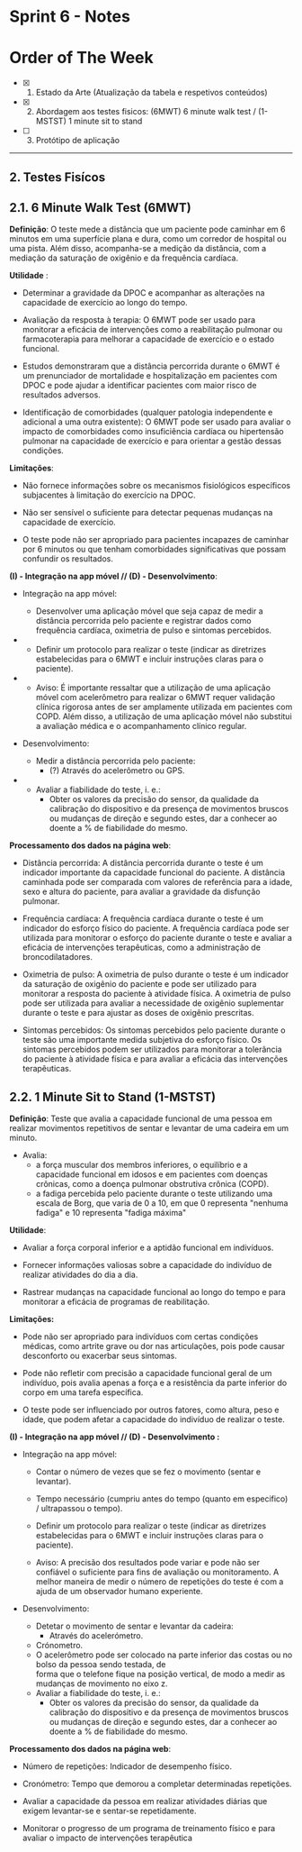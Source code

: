 # Sprint 6 - Notes 

# Order of The Week

- [x]  1. Estado da Arte (Atualização da tabela e respetivos conteúdos)

- [x]  2. Abordagem aos testes fisicos: (6MWT) 6 minute walk test / (1-MSTST) 1 minute sit to stand
   
- [ ]  3. Protótipo de aplicação
  
--------------------------

## 2. Testes Fisícos

## 2.1. 6 Minute Walk Test (6MWT)

**Definição**: O teste mede a distância que um paciente pode caminhar em 6 minutos em uma superfície plana e dura, como um corredor de hospital ou uma pista. Além disso, acompanha-se a medição da distância, com a mediação da saturação de oxigênio e da frequência cardíaca. 


**Utilidade** : 

* Determinar a gravidade da DPOC e acompanhar as alterações na capacidade de exercício ao  longo do tempo.
  
* Avaliação da resposta à terapia: O 6MWT pode ser usado para monitorar a eficácia de intervenções como a reabilitação pulmonar ou farmacoterapia para melhorar a capacidade de exercício e o estado funcional.
  
* Estudos demonstraram que a distância percorrida durante o 6MWT é um prenunciador de mortalidade e hospitalização em pacientes com DPOC e pode ajudar a identificar pacientes com maior risco de resultados adversos.
  
* Identificação de comorbidades (qualquer patologia independente e adicional a uma outra existente): O 6MWT pode ser usado para avaliar o impacto de comorbidades como insuficiência cardíaca ou hipertensão pulmonar na capacidade de exercício e para orientar a gestão dessas condições.

**Limitações**: 

* Não fornece informações sobre os mecanismos fisiológicos específicos subjacentes à limitação do exercício na DPOC.
  
* Não ser sensível o suficiente para detectar pequenas mudanças na capacidade de exercício.
  
* O teste pode não ser apropriado para pacientes incapazes de caminhar por 6 minutos ou que tenham comorbidades significativas que possam confundir os resultados.


**(I) - Integração na app móvel // (D) - Desenvolvimento**:

* Integração na app móvel:
  * Desenvolver uma aplicação móvel que seja capaz de medir a distância percorrida pelo paciente e registrar dados como frequência cardíaca, oximetria de pulso e sintomas percebidos.
* 
  * Definir um protocolo para realizar o teste (indicar as diretrizes estabelecidas para o 6MWT e incluir instruções claras para o paciente).
* 
  * Aviso: É importante ressaltar que a utilização de uma aplicação móvel com acelerômetro para realizar o 6MWT requer validação clínica rigorosa antes de ser amplamente utilizada em pacientes com COPD. Além disso, a utilização de uma aplicação móvel não substitui a avaliação médica e o acompanhamento clínico regular.

* Desenvolvimento:
  * Medir a distância percorrida pelo paciente: 
    * (?) Através do acelerômetro ou GPS.
* 
  * Avaliar a fiabilidade do teste, i. e.:
    * Obter os valores da precisão do sensor, da qualidade da calibração do dispositivo e da presença de movimentos bruscos ou mudanças de direção e segundo estes, dar a conhecer ao doente a % de fiabilidade do mesmo.


**Processamento dos dados na página web**:

* Distância percorrida: A distância percorrida durante o teste é um indicador importante da capacidade funcional do paciente. A distância caminhada pode ser comparada com valores de referência para a idade, sexo e altura do paciente, para avaliar a gravidade da disfunção pulmonar.
  
* Frequência cardíaca: A frequência cardíaca durante o teste é um indicador do esforço físico do paciente. A frequência cardíaca pode ser utilizada para monitorar o esforço do paciente durante o teste e avaliar a eficácia de intervenções terapêuticas, como a administração de broncodilatadores.
  
* Oximetria de pulso: A oximetria de pulso durante o teste é um indicador da saturação de oxigênio do paciente e pode ser utilizado para monitorar a resposta do paciente à atividade física. A oximetria de pulso pode ser utilizada para avaliar a necessidade de oxigênio suplementar durante o teste e para ajustar as doses de oxigênio prescritas.

* Sintomas percebidos: Os sintomas percebidos pelo paciente durante o teste são uma importante medida subjetiva do esforço físico. Os sintomas percebidos podem ser utilizados para monitorar a tolerância do paciente à atividade física e para avaliar a eficácia das intervenções terapêuticas.


## 2.2. 1 Minute Sit to Stand (1-MSTST) 

**Definição**: Teste que avalia a capacidade funcional de uma pessoa em realizar movimentos repetitivos de sentar e levantar de uma cadeira em um minuto. 
- Avalia:
  - a força muscular dos membros inferiores, o equilíbrio e a capacidade funcional em idosos e em pacientes com doenças crônicas, como a doença pulmonar obstrutiva crônica (COPD). 
  - a fadiga percebida pelo paciente durante o teste utilizando uma escala de Borg, que varia de 0 a 10, em que 0 representa "nenhuma fadiga" e 10 representa "fadiga máxima"


**Utilidade**: 

* Avaliar a força corporal inferior e a aptidão funcional em indivíduos.
  
* Fornecer informações valiosas sobre a capacidade do indivíduo de realizar atividades do dia a dia.
  
* Rastrear mudanças na capacidade funcional ao longo do tempo e para monitorar a eficácia de programas de reabilitação.


**Limitações:**

* Pode não ser apropriado para indivíduos com certas condições médicas, como artrite grave ou dor nas articulações, pois pode causar desconforto ou exacerbar seus sintomas.
  
* Pode não refletir com precisão a capacidade funcional geral de um indivíduo, pois avalia apenas a força e a resistência da parte inferior do corpo em uma tarefa específica.
  
* O teste pode ser influenciado por outros fatores, como altura, peso e idade, que podem afetar a capacidade do indivíduo de realizar o teste.


**(I) - Integração na app móvel // (D) - Desenvolvimento :**

* Integração na app móvel:
  * Contar o número de vezes que se fez o movimento (sentar e levantar).
  * Tempo necessário (cumpriu antes do tempo (quanto em especifico) / ultrapassou o tempo).
  * Definir um protocolo para realizar o teste (indicar as diretrizes estabelecidas para o 6MWT e incluir instruções claras para o paciente).
  
  * Aviso: A precisão dos resultados pode variar e pode não ser confiável o suficiente para fins de avaliação ou monitoramento. A melhor maneira de medir o número de repetições do teste é com a ajuda de um observador humano experiente.

* Desenvolvimento:
  * Detetar o movimento de sentar e levantar da cadeira:
    * Através do acelerómetro.
  * Crónometro.
  * O acelerômetro pode ser colocado na parte inferior das costas ou no bolso da pessoa sendo testada, de  
   forma que o telefone fique na posição vertical, de modo a medir as mudanças de movimento no eixo z.
  * Avaliar a fiabilidade do teste, i. e.:
    * Obter os valores da precisão do sensor, da qualidade da calibração do dispositivo e da presença de movimentos bruscos ou mudanças de direção e segundo estes, dar a conhecer ao doente a % de fiabilidade do mesmo.


**Processamento dos dados na página web**:

* Número de repetições: Indicador de desempenho físico.

* Cronómetro: Tempo que demorou a completar determinadas repetições.

* Avaliar a capacidade da pessoa em realizar atividades diárias que exigem levantar-se e sentar-se repetidamente.
  
* Monitorar o progresso de um programa de treinamento físico e para avaliar o impacto de intervenções terapêutica